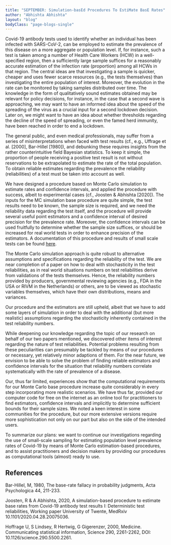 ```yaml
---
title: "SEPTEMBER: Simulation-basEd Procedures To EstiMate BasE Rates"
author: "Abhishta Abhishta"
layout: "blog"
bodyClass: "page-blogs-single"
---
```


Covid-19 antibody tests used to identify whether an individual has been infected with SARS-CoV-2, can be employed to estimate the prevalence of this disease on a more aggregate or population level. If, for instance, such a test is taken among a number of Health Care Workers (HCW) in a well-specified region, then a sufficiently large sample suffices for a reasonably accurate estimation of the infection rate (proportion) among all HCWs in that region. The central ideas are that investigating a sample is quicker, cheaper and uses fewer scarce resources (e.g., the tests themselves) than investigating the entire population of interest. Moreover, the evolution in the rate can be monitored by taking samples distributed over time. The knowledge in the form of qualitatively sound estimates obtained may be relevant for policy decisions, for instance, in the case that a second wave is approaching, we may want to have an informed idea about the speed of the spreading of the virus as a crucial input for a second lockdown decision. Later on, we might want to have an idea about whether thresholds regarding the decline of the speed of spreading, or even the famed herd immunity, have been reached in order to end a lockdown.

The general public, and even medical professionals, may suffer from a series of misinterpretations when faced with test results (cf., e.g., Uffrage et al. [2000], Bar-Hillel [1980]), and debunking these requires insights from the rather counterintuitive field Bayesian statistics. To keep it simple, the proportion of people receiving a positive test result is not without reservations to be extrapolated to estimate the rate of the total population. To obtain reliable estimates regarding the prevalence the reliability (reliabilities) of a test must be taken into account as well.

We have designed a procedure based on Monte Carlo simulation to estimate rates and confidence intervals, and applied the procedure with success, albeit to experimental cases (cf., Joosten & Abhishta [2020]). The inputs for the MC simulation base procedure are quite simple, the test results need to be known, the sample size is required, and we need the reliability data regarding the test itself, and the procedure will provide several useful point estimators and a confidence interval of desired precision for the prevalence rate. Moreover, the confidence intervals can be used fruitfully to determine whether the sample size suffices, or should be increased for real world tests in order to enhance precision of the estimators. A documentation of this procedure and results of small scale tests can be found [here](https://doi.org/10.1101/2020.04.28.20075036).

The Monte Carlo simulation approach is quite robust to alternative assumptions and specifications regarding the reliability of the test. We are near completion of a paper on how to deal with stochasticity in the test reliabilities, as in real world situations numbers on test reliabilities derive from validations of the tests themselves. Hence, the reliability numbers provided by producers, governmental reviewing agencies (e.g., FDA in the USA or RIVM in the Netherlands) or others, are to be viewed as stochastic variables themselves, which have their own distributions, means and variances.

Our procedure and the estimators are still upheld, albeit that we have to add some layers of simulation in order to deal with the additional (but more realistic) assumptions regarding the stochasticity inherently contained in the test reliability numbers.

While deepening our knowledge regarding the topic of our research on behalf of our two papers mentioned, we discovered other items of interest regarding the nature of test reliabilities. Potential problems resulting from these peculiarities can presumably be tackled by means of our procedures or necessary, yet relatively minor adaptions of them. For the near future, we envision to be able to solve the problem of finding reliable estimators and confidence intervals for the situation that reliability numbers correlate systematically with the rate of prevalence of a disease.

Our, thus far limited, experiences show that the computational requirements for our Monte Carlo base procedure increase quite considerably in every step incorporating more realistic scenarios. We have thus far, provided our computer code for free on the internet as an online tool for practitioners to find estimators, confidence intervals and implicitly to determine sufficient bounds for their sample sizes. We noted a keen interest in some communities for the procedure, but our more extensive versions require more sophistication not only on our part but also on the side of the intended users.

To summarize our plans: we want to continue our investigations regarding the use of small-scale sampling for estimating population level prevalence rates of Covid-19 by means of Monte Carlo estimation-based procedures, and to assist practitioners and decision makers by providing our procedures as computational tools (almost) ready to use.

## References

Bar-Hillel, M, 1980, The base-rate fallacy in probability judgments, Acta Psychologica 44, 211-233.

Joosten, R & A Abhishta, 2020, A simulation-based procedure to estimate base rates from Covid-19 antibody test results I: Deterministic test reliabilities, Working paper University of Twente, MedRxiv 10.1101/2020.04.28.20075036.

Hoffrage U, S Lindsey, R Hertwig, G Gigerenzer, 2000, Medicine. Communicating statistical information, Science 290, 2261-2262, DOI: 10.1126/science.290.5500.2261.
